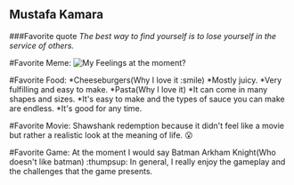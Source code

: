 ## Mustafa Kamara

###Favorite quote
*The best way to find yourself is to lose yourself in the service of others.*

#Favorite Meme:
![My Feelings at the moment?](https://cloud.githubusercontent.com/assets/11617377/9549861/2bc8b9a2-4d76-11e5-9db5-f734d36b58ff.jpg)


#Favorite Food: 
*Cheeseburgers(Why I love it :smile)
  *Mostly juicy.
  *Very fulfilling and easy to make.
*Pasta(Why I love it)
  *It can come in many shapes and sizes.
  *It's easy to make and the types of sauce you can make are endless.
  *It's good for any time.


#Favorite Movie:
Shawshank redemption because it didn't feel like a movie but rather a realistic look at the meaning of life. :open_mouth:

#Favorite Game:
At the moment I would say Batman Arkham Knight(Who doesn't like batman) :thumpsup:
In general, I really enjoy the gameplay and the challenges that the game presents.
